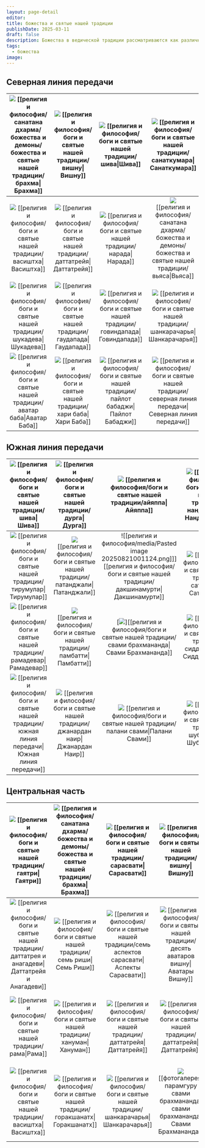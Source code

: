 ```yaml
---
layout: page-detail
editor:
title: божества и святые нашей традиции
publishDate: 2025-03-11
draft: false
description: Божества в ведической традиции рассматриваются как различные аспекты нашего сознания. Они представляют собой проявления божественных энергий, с которыми человек может взаимодействовать через практики, такие как упасана или визуализация. Истинное служение открывает доступ к этим божественным энергиям, позволяя практикующему раскрыть в себе качества, присущие божествам.
tags:
  - божества
image:
---
```


## Северная линия передачи 

| [![](https://filer-api.advayta.org/v1.0/public/files/62400?size=medium)](/religiya-i-filosofiya/bogi-i-svyatye-nashey-traditsii/sanatkumara/) [[религия и философия/санатана дхарма/божества и демоны/божества и святые нашей традиции/брахма\|Брахма]] |        [![](https://filer-api.advayta.org/v1.0/public/files/62422?size=medium)](/religiya-i-filosofiya/bogi-i-svyatye-nashey-traditsii/vishnu/) [[религия и философия/боги и святые нашей традиции/вишну\|Вишну]]        |                [![](https://filer-api.advayta.org/v1.0/public/files/62444?size=medium)](/religiya-i-filosofiya/bogi-i-svyatye-nashey-traditsii/shiva/) [[религия и философия/боги и святые нашей традиции/шива\|Шива]]                |                    [![](https://filer-api.advayta.org/v1.0/public/files/62481?size=medium)](/religiya-i-filosofiya/bogi-i-svyatye-nashey-traditsii/sanatkumara/) [[религия и философия/боги и святые нашей традиции/санаткумара\|Санаткумара]]                     |
| :-----------------------------------------------------------------------------------------------------------------------------------------------------------------------------------------------------------------------------: | :----------------------------------------------------------------------------------------------------------------------------------------------------------------------------------------------------------------------: | :-----------------------------------------------------------------------------------------------------------------------------------------------------------------------------------------------------------------------------------: | :----------------------------------------------------------------------------------------------------------------------------------------------------------------------------------------------------------------------------------------------------------------: |
|      [![](https://filer-api.advayta.org/v1.0/public/files/62506?size=medium)](/religiya-i-filosofiya/bogi-i-svyatye-nashey-traditsii/vasishtkha/) [[религия и философия/боги и святые нашей традиции/васиштха\|Васиштха]]       | [![](https://filer-api.advayta.org/v1.0/public/files/62531?size=medium)](/religiya-i-filosofiya/bogi-i-svyatye-nashey-traditsii/dattatreya/) [[религия и философия/боги и святые нашей традиции/даттатрейя\|Даттатрейя]] |             [![](https://filer-api.advayta.org/v1.0/public/files/62559?size=medium)](/religiya-i-filosofiya/bogi-i-svyatye-nashey-traditsii/narada/) [[религия и философия/боги и святые нашей традиции/нарада\|Нарада]]              |                                                             [![](https://filer-api.advayta.org/v1.0/public/files/62611?size=medium)](/religiya-i-filosofiya/sanatana-dkharma/bozhestva-i-demoni/bozhestva/vyasa) <br /> [[религия и философия/санатана дхарма/божества и демоны/божества и святые нашей традиции/вьяса\|Вьяса]]                                                              |
|       [![](https://filer-api.advayta.org/v1.0/public/files/62624?size=medium)](/religiya-i-filosofiya/bogi-i-svyatye-nashey-traditsii/shukadeva/) [[религия и философия/боги и святые нашей традиции/шукадева\|Шукадева]]       |  [![](https://filer-api.advayta.org/v1.0/public/files/62628?size=medium)](/religiya-i-filosofiya/bogi-i-svyatye-nashey-traditsii/gaudapada/) [[религия и философия/боги и святые нашей традиции/гаудапада\|Гаудапада]]   |      [![](https://filer-api.advayta.org/v1.0/public/files/62635?size=medium)](/religiya-i-filosofiya/bogi-i-svyatye-nashey-traditsii/govindapada/) [[религия и философия/боги и святые нашей традиции/говиндапада\|Говиндапада]]      |                  [![](https://filer-api.advayta.org/v1.0/public/files/62651?size=medium)](/religiya-i-filosofiya/bogi-i-svyatye-nashey-traditsii/shankaracharya/) [[религия и философия/боги и святые нашей традиции/шанкарачарья\|Шанкарачарья]]                  |
|   [![](https://filer-api.advayta.org/v1.0/public/files/62661?size=medium)](/religiya-i-filosofiya/bogi-i-svyatye-nashey-traditsii/avatar-baba/) [[религия и философия/боги и святые нашей традиции/аватар баба\|Аватар Баба]]   |  [![](https://filer-api.advayta.org/v1.0/public/files/62668?size=medium)](/religiya-i-filosofiya/bogi-i-svyatye-nashey-traditsii/khari-baba/) [[религия и философия/боги и святые нашей традиции/хари баба\|Хари Баба]]  | [![](https://filer-api.advayta.org/v1.0/public/files/62678?size=medium)](/religiya-i-filosofiya/bogi-i-svyatye-nashey-traditsii/paylot-babadzhi/) [[религия и философия/боги и святые нашей традиции/пайлот бабаджи\|Пайлот Бабаджи]] | [![](https://filer-api.advayta.org/v1.0/public/files/62679?size=medium)](/religiya-i-filosofiya/bogi-i-svyatye-nashey-traditsii/severnaya-liniya-peredachi/) [[религия и философия/боги и святые нашей традиции/северная линия передачи\|Северная линия передачи]] |

## Южная линия передачи 

| [![](https://filer-api.advayta.org/v1.0/public/files/62680?size=medium)](/religiya-i-filosofiya/bogi-i-svyatye-nashey-traditsii/shiva/) [[религия и философия/боги и святые нашей традиции/шива\|Шива]]                           |               [![](https://filer-api.advayta.org/v1.0/public/files/62687?size=medium)](/religiya-i-filosofiya/bogi-i-svyatye-nashey-traditsii/durga/) [[религия и философия/боги и святые нашей традиции/дурга\|Дурга]]               |         [![](https://filer-api.advayta.org/v1.0/public/files/62691?size=medium)](/religiya-i-filosofiya/bogi-i-svyatye-nashey-traditsii/ayyappa/) [[религия и философия/боги и святые нашей традиции/айяппа\|Айяппа]]          |   [![](https://filer-api.advayta.org/v1.0/public/files/62701?size=medium)](/religiya-i-filosofiya/bogi-i-svyatye-nashey-traditsii/nandi-devar/) [[религия и философия/боги и святые нашей традиции/нанди девар\|Нанди Девар]]    |
| :---------------------------------------------------------------------------------------------------------------------------------------------------------------------------------------------------------------------------------------------------------: | :-----------------------------------------------------------------------------------------------------------------------------------------------------------------------------------------------------------------------------------: | :----------------------------------------------------------------------------------------------------------------------------------------------------------------------------------------------------------------------------: | :------------------------------------------------------------------------------------------------------------------------------------------------------------------------------------------------------------------------------: |
| [![](https://filer-api.advayta.org/v1.0/public/files/62708?size=medium)](/religiya-i-filosofiya/bogi-i-svyatye-nashey-traditsii/tirumular/) [[религия и философия/боги и святые нашей традиции/тирумулар\|Тирумулар]]                    |     [![](https://filer-api.advayta.org/v1.0/public/files/62709?size=medium)](/religiya-i-filosofiya/bogi-i-svyatye-nashey-traditsii/patandzhali/)<br>[[религия и философия/боги и святые нашей традиции/патанджали\|Патанджали]]      |                                       ![[религия и философия/media/Pasted image 20250821001124.png]]]<br>[[религия и философия/боги и святые нашей традиции/дакшинамурти\|Дакшинамурти]]                                       |  <br><br>[![](https://filer-api.advayta.org/v1.0/public/files/62717?size=medium)](/religiya-i-filosofiya/bogi-i-svyatye-nashey-traditsii/satyamuni/) [[религия и философия/боги и святые нашей традиции/сатьямуни\|Сатьямуни]]   |
| [![](https://filer-api.advayta.org/v1.0/public/files/62730?size=medium)](/religiya-i-filosofiya/bogi-i-svyatye-nashey-traditsii/ramadevar/) [[религия и философия/боги и святые нашей традиции/рамадевар\|Рамадевар]]                    |         [![](https://filer-api.advayta.org/v1.0/public/files/62776?size=medium)](/religiya-i-filosofiya/bogi-i-svyatye-nashey-traditsii/pambatti/)<br>[[религия и философия/боги и святые нашей традиции/памбатти\|Памбатти]]         |                               [![](https://filer-api.advayta.org/v1.0/public/files/62891?size=medium)][[религия и философия/боги и святые нашей традиции/свами брахмананда\|Свами Брахмананда]]                                | [![](https://filer-api.advayta.org/v1.0/public/files/62916?size=medium)](/religiya-i-filosofiya/bogi-i-svyatye-nashey-traditsii/siddkharadzhan/) [[религия и философия/боги и святые нашей традиции/сиддхараджан\|Сиддхараджан]] |
| [![](https://filer-api.advayta.org/v1.0/public/files/62920?size=medium)](/religiya-i-filosofiya/bogi-i-svyatye-nashey-traditsii/yuzhnaya-liniya-peredachi/) [[религия и философия/боги и святые нашей традиции/южная линия передачи\|Южная линия передачи]] | [![](https://filer-api.advayta.org/v1.0/public/files/62927?size=medium)](/religiya-i-filosofiya/bogi-i-svyatye-nashey-traditsii/dzhanardan-nair/) [[религия и философия/боги и святые нашей традиции/джанардан наир\|Джанардан Наир]] | [![](https://filer-api.advayta.org/v1.0/public/files/62937?size=medium)](/religiya-i-filosofiya/bogi-i-svyatye-nashey-traditsii/palani-svami/) [[религия и философия/боги и святые нашей традиции/палани свами\|Палани Свами]] |    [![](https://filer-api.advayta.org/v1.0/public/files/62965?size=medium)](/religiya-i-filosofiya/bogi-i-svyatye-nashey-traditsii/shubkhananda/) [[религия и философия/боги и святые нашей традиции/шубхананда\|Шубхананда]]    |

## Центральная часть

| [![](https://filer-api.advayta.org/v1.0/public/files/62975?size=medium)](/religiya-i-filosofiya/bogi-i-svyatye-nashey-traditsii/gayatri/) [[религия и философия/боги и святые нашей традиции/гаятри\|Гаятри]]                        |  [![](https://filer-api.advayta.org/v1.0/public/files/62988?size=medium)](/religiya-i-filosofiya/bogi-i-svyatye-nashey-traditsii/brakhma/) [[религия и философия/санатана дхарма/божества и демоны/божества и святые нашей традиции/брахма\|Брахма]]  |                  [![](https://filer-api.advayta.org/v1.0/public/files/62992?size=medium)](/religiya-i-filosofiya/bogi-i-svyatye-nashey-traditsii/sarasvati/) [[религия и философия/боги и святые нашей традиции/сарасвати\|Сарасвати]]                   |                     [![](https://filer-api.advayta.org/v1.0/public/files/63197?size=medium)](/religiya-i-filosofiya/bogi-i-svyatye-nashey-traditsii/vishnu/) [[религия и философия/боги и святые нашей традиции/вишну\|Вишну]]                      |                    [![](https://filer-api.advayta.org/v1.0/public/files/63204?size=medium)](/religiya-i-filosofiya/bogi-i-svyatye-nashey-traditsii/lakshmi/) [[религия и философия/боги и святые нашей традиции/лакшми\|Лакшми]]                     |                      [![](https://filer-api.advayta.org/v1.0/public/files/63229?size=medium)](/religiya-i-filosofiya/bogi-i-svyatye-nashey-traditsii/shiva/) [[религия и философия/боги и святые нашей традиции/шива\|Шива]]                       |                     [![](https://filer-api.advayta.org/v1.0/public/files/63281?size=medium)](/religiya-i-filosofiya/bogi-i-svyatye-nashey-traditsii/parvati/) [[религия и философия/боги и святые нашей традиции/парвати\|Парвати]]                     |              [![](https://filer-api.advayta.org/v1.0/public/files/63312?size=medium)](/religiya-i-filosofiya/bogi-i-svyatye-nashey-traditsii/ganesha/) [[религия и философия/санатана дхарма/божества и демоны/божества и святые нашей традиции/ганеша\|Ганеша]]              | [![](https://filer-api.advayta.org/v1.0/public/files/63331?size=medium)](/religiya-i-filosofiya/bogi-i-svyatye-nashey-traditsii/chetyre-kumara/) [[религия и философия/боги и святые нашей традиции/четыре кумара\|Четыре Кумара]] |
| :---------------------------------------------------------------------------------------------------------------------------------------------------------------------------------------------------------------------------------------------------------: | :---------------------------------------------------------------------------------------------------------------------------------------------------------------------------------------------------------------------------: | :------------------------------------------------------------------------------------------------------------------------------------------------------------------------------------------------------------------------------------------------------: | :-------------------------------------------------------------------------------------------------------------------------------------------------------------------------------------------------------------------------------------------------: | :--------------------------------------------------------------------------------------------------------------------------------------------------------------------------------------------------------------------------------------------------: | :------------------------------------------------------------------------------------------------------------------------------------------------------------------------------------------------------------------------------------------------: | :-----------------------------------------------------------------------------------------------------------------------------------------------------------------------------------------------------------------------------------------------------: | :---------------------------------------------------------------------------------------------------------------------------------------------------------------------------------------------------------------------------------------------------: | :--------------------------------------------------------------------------------------------------------------------------------------------------------------------------------------------------------------------------------: |
| [![](https://filer-api.advayta.org/v1.0/public/files/63353?size=medium)](/religiya-i-filosofiya/bogi-i-svyatye-nashey-traditsii/dattatreya-i-anagadevi/) [[религия и философия/боги и святые нашей традиции/даттатрея и анагадеви\|Даттатрейя и Анагадеви]] |     [![](https://filer-api.advayta.org/v1.0/public/files/63360?size=medium)](/religiya-i-filosofiya/bogi-i-svyatye-nashey-traditsii/sem-rishi/) [[религия и философия/боги и святые нашей традиции/семь риши\|Семь Риши]]     | [![](https://filer-api.advayta.org/v1.0/public/files/63376?size=medium)](/religiya-i-filosofiya/bogi-i-svyatye-nashey-traditsii/sem-aspektov-sarasvati/) [[религия и философия/боги и святые нашей традиции/семь аспектов сарасвати\|Аспекты Сарасвати]] | [![](https://filer-api.advayta.org/v1.0/public/files/63407?size=medium)](/religiya-i-filosofiya/bogi-i-svyatye-nashey-traditsii/desyat-avatarov-vishnu/) [[религия и философия/боги и святые нашей традиции/десять аватаров вишну\| Аватары Вишну]] | [![](https://filer-api.advayta.org/v1.0/public/files/63441?size=medium)](/religiya-i-filosofiya/bogi-i-svyatye-nashey-traditsii/vosem-aspektov-lakshmi/) [[религия и философия/боги и святые нашей традиции/восемь аспектов лакшми\|Аспекты Лакшми]] | [![](https://filer-api.advayta.org/v1.0/public/files/63448?size=medium)](/religiya-i-filosofiya/bogi-i-svyatye-nashey-traditsii/aspekty-shivy/) [[религия и философия/санатана дхарма/божества и демоны/божества и святые нашей традиции/шива/Аспекты Шивы\|Аспекты Шивы]] |        [![](https://filer-api.advayta.org/v1.0/public/files/63467?size=medium)](/religiya-i-filosofiya/bogi-i-svyatye-nashey-traditsii/devyat-form-durgi/) [[религия и философия/боги и святые нашей традиции/девять форм дурги\|Аспекты Дурги]]        | [![](https://filer-api.advayta.org/v1.0/public/files/63498?size=medium)](/religiya-i-filosofiya/bogi-i-svyatye-nashey-traditsii/vosem-avatarov-ganeshi/) [[религия и философия/боги и святые нашей традиции/восемь аватаров ганеши\| аватары Ганеши]] |    [![](https://filer-api.advayta.org/v1.0/public/files/63520?size=medium)](/religiya-i-filosofiya/bogi-i-svyatye-nashey-traditsii/dkhanvantari/) [[религия и философия/боги и святые нашей традиции/дханвантари\|Дханвантари]]    |
| [![](https://filer-api.advayta.org/v1.0/public/files/63530?size=medium)](/religiya-i-filosofiya/bogi-i-svyatye-nashey-traditsii/rama/) [[религия и философия/боги и святые нашей традиции/рама\|Рама]]                            |       [![](https://filer-api.advayta.org/v1.0/public/files/63555?size=medium)](/religiya-i-filosofiya/bogi-i-svyatye-nashey-traditsii/khanuman/) [[религия и философия/боги и святые нашей традиции/хануман\|Хануман]]        |                 [![](https://filer-api.advayta.org/v1.0/public/files/63574?size=medium)](/religiya-i-filosofiya/bogi-i-svyatye-nashey-traditsii/dattatreya/) [[религия и философия/боги и святые нашей традиции/даттатрейя\|Даттатрейя]]                 |              [![](https://filer-api.advayta.org/v1.0/public/files/63587?size=medium)](/religiya-i-filosofiya/bogi-i-svyatye-nashey-traditsii/dattatreya/) [[религия и философия/боги и святые нашей традиции/даттатрейя\|Даттатрейя]]               |               [![](https://filer-api.advayta.org/v1.0/public/files/63606?size=medium)](/religiya-i-filosofiya/bogi-i-svyatye-nashey-traditsii/dattatreya/) [[религия и философия/боги и святые нашей традиции/даттатрейя\|Даттатрейя]]               |              [![](https://filer-api.advayta.org/v1.0/public/files/63616?size=medium)](/religiya-i-filosofiya/bogi-i-svyatye-nashey-traditsii/dattatreya/) [[религия и философия/боги и святые нашей традиции/даттатрейя\|Даттатрейя]]              | [![](https://filer-api.advayta.org/v1.0/public/files/63626?size=medium)](/religiya-i-filosofiya/bogi-i-svyatye-nashey-traditsii/shripada-shrivallabkha/) [[религия и философия/боги и святые нашей традиции/шрипада шриваллабха\|Шрипада Шри Валлабха]] |                     [![](https://filer-api.advayta.org/v1.0/public/files/63648?size=medium)](/religiya-i-filosofiya/bogi-i-svyatye-nashey-traditsii/krishna/) [[религия и философия/боги и святые нашей традиции/кришна\|Кришна]]                     |     [![](https://filer-api.advayta.org/v1.0/public/files/63697?size=medium)](/religiya-i-filosofiya/bogi-i-svyatye-nashey-traditsii/kartikeya/) [Карттикея](/religiya-i-filosofiya/bogi-i-svyatye-nashey-traditsii/kartikeya/)     |
| [![](https://filer-api.advayta.org/v1.0/public/files/63719?size=medium)](/religiya-i-filosofiya/bogi-i-svyatye-nashey-traditsii/vasishtkha/) [[религия и философия/боги и святые нашей традиции/васиштха\|Васиштха]]                     | [![](https://filer-api.advayta.org/v1.0/public/files/63774?size=medium)](/religiya-i-filosofiya/bogi-i-svyatye-nashey-traditsii/gorakshanatkh/) [[религия и философия/боги и святые нашей традиции/горакшанатх\|Горакшанатх]] |             [![](https://filer-api.advayta.org/v1.0/public/files/63796?size=medium)](/religiya-i-filosofiya/bogi-i-svyatye-nashey-traditsii/shankaracharya/) [[религия и философия/боги и святые нашей традиции/шанкарачарья\|Шанкарачарья]]             |       [![](https://filer-api.advayta.org/v1.0/public/files/63839?size=medium)](/religiya-i-filosofiya/bogi-i-svyatye-nashey-traditsii/svami-brakhmananda-1/) [[фотогалерея/парамгуру свами брахмананда/свами брахмананда\|Свами Брахмананда]]       |    [![](https://filer-api.advayta.org/v1.0/public/files/63861?size=medium)](/religiya-i-filosofiya/bogi-i-svyatye-nashey-traditsii/drevo-pribezhishcha-1/) [[религия и философия/боги и святые нашей традиции/древо прибежища\|Древо Прибежища]]     |                 [![](https://filer-api.advayta.org/v1.0/public/files/63868?size=medium)](/religiya-i-filosofiya/bogi-i-svyatye-nashey-traditsii/cvami-vishnudevananda-giri/) [[pages/традиция/Мастер\|Свами Вишнудевананда Гири]]                  |    [![](https://filer-api.advayta.org/v1.0/public/files/63884?size=medium)](/religiya-i-filosofiya/bogi-i-svyatye-nashey-traditsii/svami-brakhmananda-1/) [[религия и философия/боги и святые нашей традиции/свами брахмананда\|Свами Брахмананда]]     |        [![](https://filer-api.advayta.org/v1.0/public/files/63930?size=medium)](/religiya-i-filosofiya/bogi-i-svyatye-nashey-traditsii/svami-brakhmananda-1/) [[фотогалерея/парамгуру свами брахмананда/свами брахмананда\|Свами Брахмананда]]        |       [![](https://filer-api.advayta.org/v1.0/public/files/63964?size=medium)](/religiya-i-filosofiya/bogi-i-svyatye-nashey-traditsii/ramalinga/) [[религия и философия/боги и святые нашей традиции/рамалинга\|Рамалинга]]        |

  
